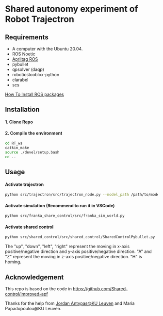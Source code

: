 # Shared autonomy experiment of Robot Trajectron

## Requirements

-   A computer with the Ubuntu 20.04.
-   ROS Noetic
-   [Apriltag ROS](https://github.com/AprilRobotics/apriltag_ros)
-   pybullet
-   qpsolver (daqp)
-   roboticstooblox-python
-   clarabel
-   scs

[How To Install ROS packages](https://industrial-training-master.readthedocs.io/en/melodic/_source/session1/Installing-Existing-Packages.html)

## Installation

#### 1. Clone Repo 

#### 2. Compile the environment

```bash
cd RT_ws
catkin_make
source ./devel/setup.bash
cd ..
```

## Usage
#### Activate trajectron

``` bash
python src/trajectron/src/trajectron_node.py --model_path /path/to/model
```

#### Activate simulation (Recommend to run it in VSCode)

``` bash
python src/franka_share_control/src/franka_sim_world.py 
```

#### Activate shared control

``` bash
python src/shared_control/src/shared_control/SharedControlPybullet.py
```

The "up", "down", "left", "right" represent the moving in x-axis positive/negative direction and y-axis positive/negative direction. "A" and "Z" represent the moving in z-axis positive/negative direction. "H" is homing. 

## Acknowledgement

This repo is based on the code in https://github.com/Shared-control/improved-apf

Thanks for the help from [Jordan Antypas@KU Leuven](https://github.com/jadipas) and Maria Papadopoulou@KU Leuven.

